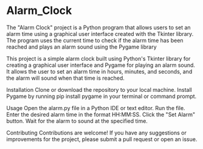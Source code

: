 # Alarm_Clock
The "Alarm Clock" project is a Python program that allows users to set an alarm time using a graphical user interface created with the Tkinter library. The program uses the current time to check if the alarm time has been reached and plays an alarm sound using the Pygame library

This project is a simple alarm clock built using Python's Tkinter library for creating a graphical user interface and Pygame for playing an alarm sound. It allows the user to set an alarm time in hours, minutes, and seconds, and the alarm will sound when that time is reached.

Installation
Clone or download the repository to your local machine.
Install Pygame by running pip install pygame in your terminal or command prompt.

Usage
Open the alarm.py file in a Python IDE or text editor.
Run the file.
Enter the desired alarm time in the format HH:MM:SS.
Click the "Set Alarm" button.
Wait for the alarm to sound at the specified time.

Contributing
Contributions are welcome! If you have any suggestions or improvements for the project, please submit a pull request or open an issue.
